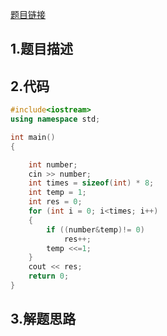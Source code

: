 

[题目链接](https://www.nowcoder.com/practice/440f16e490a0404786865e99c6ad91c9?tpId=37&&tqId=21238&rp=1&ru=/ta/huawei&qru=/ta/huawei/question-ranking)

## 1.题目描述



## 2.代码

```cpp
#include<iostream>
using namespace std;

int main()
{

	int number;
	cin >> number;
	int times = sizeof(int) * 8;
	int temp = 1;
	int res = 0;
	for (int i = 0; i<times; i++)
	{
		if ((number&temp)!= 0)
			res++;
		temp <<=1;
	}
	cout << res;
	return 0;
}
```



## 3.解题思路

